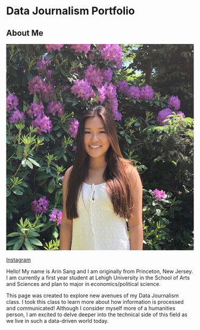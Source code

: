 # Data Journalism Portfolio
## About Me
![Me](https://github.com/arinsang/arinsang.github.io/blob/master/DB03E7E1-9190-4E85-8E03-AA6F1804020D%20(2).jpg?raw=true)

 [Instagram](https://www.instagram.com/arinsang/)


Hello! My name is Arin Sang and I am originally from Princeton, New Jersey. I am currently a first year student at Lehigh University in the School of Arts and Sciences and plan to major in economics/political science. 

This page was created to explore new avenues of my Data Journalism class. I took this class to learn more about how information is processed and communicated! Although I consider myself more of a humanities person, I am excited to delve deeper into the technical side of this field as we live in such a data-driven world today.
